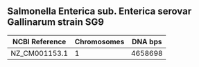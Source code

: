 ## Salmonella Enterica sub. Enterica serovar Gallinarum strain SG9 ##

| NCBI Reference | Chromosomes | DNA bps |
| -------------- | ----------- | ------- |
| NZ_CM001153.1  | 1           | 4658698 |

